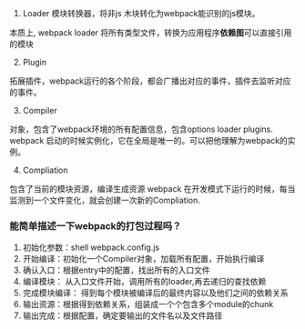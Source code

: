 1. Loader
模块转换器，将非js 木块转化为webpack能识别的js模块。

本质上, webpack loader 将所有类型文件，转换为应用程序**依赖图**可以直接引用的模块

2. Plugin 

拓展插件，webpack运行的各个阶段，都会广播出对应的事件，插件去监听对应的事件。

3. Compiler 

对象，包含了webpack环境的所有配置信息，包含options loader plugins.
webpack 启动的时候实例化，它在全局是唯一的。可以把他理解为webpack的实例。

4. Compliation

包含了当前的模块资源，编译生成资源
webpack 在开发模式下运行的时候，每当监测到一个文件变化，就会创建一次新的Compliation.

### 能简单描述一下webpack的打包过程吗？

1. 初始化参数：shell webpack.config.js
2. 开始编译：初始化一个Compiler对象，加载所有配置，开始执行编译
3. 确认入口：根据entry中的配置，找出所有的入口文件
4. 编译模块： 从入口文件开始，调用所有的loader,再去递归的查找依赖
5. 完成模块编译： 得到每个模块被编译后的最终内容以及他们之间的依赖关系
6. 输出资源：根据得到依赖关系，组装成一个个包含多个module的chunk
7. 输出完成：根据配置，确定要输出的文件名以及文件路径